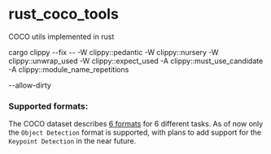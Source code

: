 # rust_coco_tools
COCO utils implemented in rust



cargo clippy --fix -- -W clippy::pedantic -W clippy::nursery -W clippy::unwrap_used -W clippy::expect_used -A clippy::must_use_candidate -A clippy::module_name_repetitions

--allow-dirty

### Supported formats:
The COCO dataset describes [6 formats](https://cocodataset.org/#format-data) for 6 different tasks. As of now only the `Object Detection` format is supported, with plans to add support for the `Keypoint Detection` in the near future.
